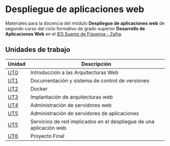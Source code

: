 # Despliegue de aplicaciones web

Materiales para la docencia del módulo **Despliegue de aplicaciones web** de segundo curso del ciclo formativo de grado superior **Desarrollo de Aplicaciones Web** en el [IES Suarez de Figueroa - Zafra](hhttps://www.suarezdefigueroa.es/).

## Unidades de trabajo

| Unidad                 | Descripción                                                        |
| ---------------------- | ------------------------------------------------------------------ |
| [UT0]()                | Introducción a las Arquitecturas Web                               |
| [UT1](./ut1/README.md) | Documentación y sistema de control de versiones                    |
| [UT2](./UT2/README.md) | Docker                                                             |
| [UT3](./UT3/README.md) | Implantación de arquitecturas web                                  |
| [UT4](./UT4/README.md) | Administración de servidores web                                   |
| [UT5](./UT5/README.md) | Administración de servidores de aplicaciones                       |
| [UT5](./UT5/README.md) | Servicios de red implicados en el despliegue de una aplicación web |
| [UT6](./UT6/README.md) | Proyecto Final                    |

